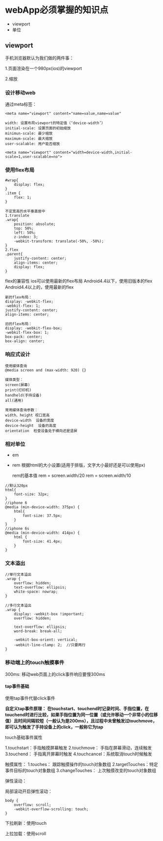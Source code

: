 # webApp必须掌握的知识点

- viewport
- 单位




## viewport

手机浏览器默认为我们做的两件事：

1.页面渲染在一个980px(ios)的viewport

2.缩放

### 设计移动web

通过meta标签：

`<meta name="viewport" content="name=value,name=value"`
```
width: 设置布局viewport的特定值（‘device-width’）
initial-scale: 设置页面的初始缩放
minimun-scale: 最少缩放
maximum-scale: 最大缩放
user-scalable: 用户能否缩放
```
```
<meta name="viewport" content="width=device-width,initial-scale=1,user-scalable=no">
```

### 使用flex布局
```
#wrap{
	display: flex;
}
.item {
	flex: 1;
}
```

```
不定宽高的水平垂直居中
1.translate
.wrap{
	position: absolute;
	top: 50%;
	left: 50%;
	z-index: 3;
	-webkit-transform: translate(-50%, -50%);
}
2.flex
.parent{
	justify-content: center;
	align-items: center;
	display: flex;
}
```

flex的兼容性
ios可以使用最新的flex布局
Android4.4以下，使用旧版本的flex
Android4.4以上的，使用最新的flex

```
新的flex布局：
display: -webkit-flex;
-webkit-flex: 1;
justify-content: center;
align-items: center;

旧的flex布局：
display: -webkit-flex-box;
-webkit-flex-box: 1;
box-pack: center;
box-align: center;
```
### 响应式设计
```
使用媒体查询
@media screen and (max-width: 920) {}

媒体类型：
screen(屏幕)
print(打印机)
handheld(手持设备)
all(通用)

常用媒体查询参数：
width、height 视口宽高
device-width  设备的宽度
device-height  设备的高度
orientation  检查设备处于横向还是竖屏
```

### 相对单位

- em
- rem 根据html的大小设置(适用于排版，文字大小最好还是可以使用px)
	
	rem的基本值
	rem = screen.width/20
	rem = screen.width/10
```
//默认320px
html{
	font-size: 32px;
}
//iphone 6
@media (min-device-width: 375px) {
	html{
		font-size: 37.5px;
	}
}
//iphone 6s
@media (min-device-width: 414px) {
	html {
		font-size: 41.4px;
	}
}
```

### 文本溢出
```
//单行文本溢出
.wrap {
	overflow: hidden;
	text-overflow: ellipsis;
	white-space: nowrap;
}

//多行文本溢出
.wrap {
	display: -webkit-box !important;
	overflow: hidden;

	text-overflow: ellipsis;
	word-break: break-all;

	-webkit-box-orient: vertical;
	-webkit-line-clamp: 2;  //只要两行
}

```

### 移动端上的touch触摸事件

300ms: 移动web页面上的click事件响应要慢300ms

#### tap事件基础
使用tap事件代替click事件

**自定义tap事件原理：
在touchstart、touchend时记录时间、手指位置，在touchend时进行比较，如果手指位置为同一位置（或允许移动一个非常小的位移值）且时间间隔较短（一般认为是200ms），且过程中未曾触发过touchmove，即可认为触发了手持设备上的click，一般称它为tap**

touch基础事件属性

1.touchstart：手指触摸屏幕触发
2.touchmove： 手指在屏幕滑动，连续触发
3.touchend： 手指离开屏幕时触发
4.touchcancel：系统取消touch时候触发

触摸属性：
1.touches： 跟踪触摸操作的touch对象数组
2.targetTouches：特定事件目标的touch对象数组
3.changeTouches： 上次触摸改变的touch对象数组

弹性滚动：

局部滚动开启弹性滚动：
```
body {
	overflow: scroll;
	-webkit-overflow-scrolling: touch;
}
```

下拉刷新：使用touch

上拉加载：使用scroll



